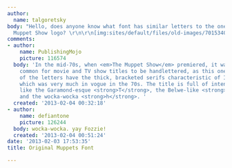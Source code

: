 ```yaml
---
author:
  name: talgoretsky
body: "Hello, does anyone know what font has similar letters to the ones in the original
  Muppet Show logo? \r\n\r\n[img:sites/default/files/old-images/70153409_3529.jpg]"
comments:
- author:
    name: PublishingMojo
    picture: 116574
  body: 'In the mid-70s, when <em>The Muppet Show</em> premiered, it was still fairly
    common for movie and TV show titles to be handlettered, as this one was. Most
    of the letters have the thick, bracketed serifs characteristic of ITC Bookman,
    which was very much in vogue in the 70s. The title is full of intentional idiosyncrasies,
    like the Garamond-esque <strong>T</strong>, the Belwe-like <strong>e</strong>,
    and the wocka-wocka <strong>h</strong>. '
  created: '2013-02-04 00:32:18'
- author:
    name: defiantone
    picture: 126244
  body: wocka-wocka. yay Fozzie!
  created: '2013-02-04 00:51:24'
date: '2013-02-03 17:53:35'
title: Original Muppets Font

---
```

